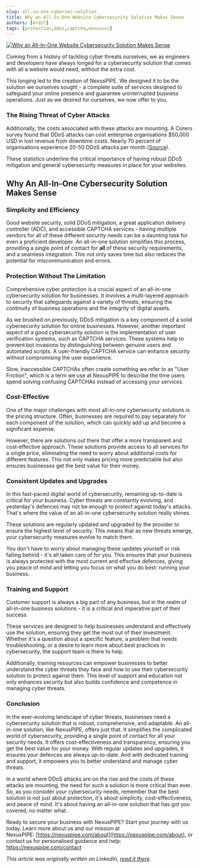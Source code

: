 ```yaml
---
slug: all-in-one-cybersec-solution
title: Why an All-In-One Website Cybersecurity Solution Makes Sense
authors: [erdit]
tags: [protection,ddos,captcha,nexusuvc]
---
```


[![Why an All-In-One Website Cybersecurity Solution Makes Sense](/img/cards/all-in-one.png)](https://blog.nexuspipe.com/all-in-one-cybersec-solution/)

Coming from a history of tackling cyber threats ourselves, we as engineers and developers have always longed for a cybersecurity solution that comes with all a website would need, without the extra cost.

This longing led to the creation of NexusPIPE. We designed it to be the solution we ourselves sought - a complete suite of services designed to safeguard your online presence and guarantee uninterrupted business operations. Just as we desired for ourselves, we now offer to you.

<!--truncate-->

### The Rising Threat of Cyber Attacks

Additionally, the costs associated with these attacks are mounting. A Corero survey found that DDoS attacks can cost enterprise organisations $50,000 USD in lost revenue from downtime costs. Nearly 70 percent of organisations experience 20-50 DDoS attacks per month ([Source](https://www.comparitech.com/blog/information-security/ddos-statistics-facts/#:~:text=A%20Corero%20survey%20found%20DDoS,50%20DDoS%20attacks%20per%20month.)).

These statistics underline the critical importance of having robust DDoS mitigation and general cybersecurity measures in place for your websites.

## Why An All-In-One Cybersecurity Solution Makes Sense

### Simplicity and Efficiency

Good website security, solid DDoS mitigation, a great application delivery controller (ADC), and accessible CAPTCHA services - having multiple vendors for all of these different security needs can be a daunting task for even a proficient developer. An all-in-one solution simplifies this process, providing a single point of contact for **all** of these security requirements, and a seamless integration. This not only saves time but also reduces the potential for miscommunication and errors.

### Protection Without The Limitation

Comprehensive cyber protection is a crucial aspect of an all-in-one cybersecurity solution for businesses. It involves a multi-layered approach to security that safeguards against a variety of threats, ensuring the continuity of business operations and the integrity of digital assets.

As we brushed on previously, DDoS mitigation is a key component of a solid cybersecurity solution for online businesses. However, another important aspect of a good cybersecurity solution is the implementation of user verification systems, such as CAPTCHA services. These systems help to prevent bot invasions by distinguishing between genuine users and automated scripts. A user-friendly CAPTCHA service can enhance security without compromising the user experience.

Slow, inaccessible CAPTCHAs often create something we refer to as "User Friction", which is a term we use at NexusPIPE to describe the time users spend solving confusing CAPTCHAs instead of accessing your services.

### Cost-Effective

One of the major challenges with most all-in-one cybersecurity solutions is the pricing structure. Often, businesses are required to pay separately for each component of the solution, which can quickly add up and become a significant expense.

However, there are solutions out there that offer a more transparent and cost-effective approach. These solutions provide access to all services for a single price, eliminating the need to worry about additional costs for different features. This not only makes pricing more predictable but also ensures businesses get the best value for their money.

### Consistent Updates and Upgrades

In this fast-paced digital world of cybersecurity, remaining up-to-date is critical for your business. Cyber threats are constantly evolving, and yesterday's defences may not be enough to protect against today's attacks. That's where the value of an all-in-one cybersecurity solution really shines.

These solutions are regularly updated and upgraded by the provider to ensure the highest level of security. This means that as new threats emerge, your cybersecurity measures evolve to match them.

You don't have to worry about managing these updates yourself or risk falling behind - it's all taken care of for you. This ensures that your business is always protected with the most current and effective defences, giving you peace of mind and letting you focus on what you do best: running your business.

### **Training and Support**

Customer support is always a big part of any business, but in the realm of all-in-one business solutions - it is a critical and imperative part of their success.

These services are designed to help businesses understand and effectively use the solution, ensuring they get the most out of their investment. Whether it's a question about a specific feature, a problem that needs troubleshooting, or a desire to learn more about best practices in cybersecurity, the support team is there to help.

Additionally, training resources can empower businesses to better understand the cyber threats they face and how to use their cybersecurity solution to protect against them. This level of support and education not only enhances security but also builds confidence and competence in managing cyber threats.

### Conclusion

In the ever-evolving landscape of cyber threats, businesses need a cybersecurity solution that is robust, comprehensive, and adaptable. An all-in-one solution, like NexusPIPE, offers just that. It simplifies the complicated world of cybersecurity, providing a single point of contact for all your security needs. It offers cost-effectiveness and transparency, ensuring you get the best value for your money. With regular updates and upgrades, it ensures your defences are always up-to-date. And with dedicated training and support, it empowers you to better understand and manage cyber threats.

In a world where DDoS attacks are on the rise and the costs of these attacks are mounting, the need for such a solution is more critical than ever. So, as you consider your cybersecurity needs, remember that the best solution is not just about protection, it's about simplicity, cost-effectiveness, and peace of mind. It's about having an all-in-one solution that has got you covered, no matter what.

Ready to secure your business with NexusPIPE? Start your journey with us today. Learn more about us and our mission at NexusPIPE: [https://nexuspipe.com/about](https://nexuspipe.com/about), or contact us for personalised guidance and help:  https://nexuspipe.com/contact

*This article was originally written on LinkedIn, [read it there](https://www.linkedin.com/pulse/why-all-in-one-website-cybersecurity-solution-makes-sense-nexuspipe%3FtrackingId=KuCvHVwkoV0uJ%252BqSI%252BjK0w%253D%253D/?trackingId=KuCvHVwkoV0uJ%2BqSI%2BjK0w%3D%3D).*
